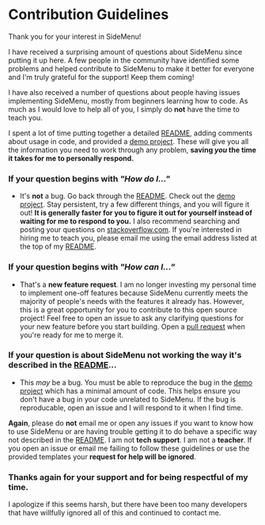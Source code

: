 # Contribution Guidelines

Thank you for your interest in SideMenu!

I have received a surprising amount of questions about SideMenu since putting it up here. A few people in the community have identified some problems and helped contribute to SideMenu to make it better for everyone and I'm truly grateful for the support! Keep them coming!

I have also received a number of questions about people having issues implementing SideMenu, mostly from beginners learning how to code. As much as I would love to help all of you, I simply do **not** have the time to teach you.

I spent a lot of time putting together a detailed [README](https://github.com/jonkykong/SideMenu/blob/master/README.md), adding comments about usage in code, and provided a [demo project](https://github.com/jonkykong/SideMenu/tree/master/Example). These will give you all the information you need to work through any problem, **saving _you_ the time it takes for me to personally respond.**

### If your question begins with _"How do I..."_
- It's **not** a bug. Go back through the [README](https://github.com/jonkykong/SideMenu/blob/master/README.md). Check out the [demo project](https://github.com/jonkykong/SideMenu/tree/master/Example). Stay persistent, try a few different things, and you will figure it out! **It is generally faster for you to figure it out for yourself instead of waiting for me to respond to you.** I also recommend searching and posting your questions on [stackoverflow.com](stackoverflow.com). If you're interested in hiring me to teach you, please email me using the email address listed at the top of my [README](https://github.com/jonkykong/SideMenu/blob/master/README.md).

### If your question begins with _"How can I..."_
- That's a **new feature request**. I am no longer investing my personal time to implement one-off features because SideMenu currently meets the majority of people's needs with the features it already has. However, this is a great opportunity for you to contribute to this open source project! Feel free to open an issue to ask any clarifying questions for your new feature before you start building. Open a [pull request](https://github.com/jonkykong/SideMenu/pull/new/master) when you're ready for me to merge it.

### If your question is about SideMenu not working the way it's described in the [README](https://github.com/jonkykong/SideMenu/blob/master/README.md)...
- This *may* be a bug. You must be able to reproduce the bug in the [demo project](https://github.com/jonkykong/SideMenu/tree/master/Example) which has a minimal amount of code. This helps ensure you don't have a bug in your code unrelated to SideMenu. If the bug is reproducable, open an issue and I will respond to it when I find time.

**Again**, please do **not** email me or open any issues if you want to know how to use SideMenu or are having trouble getting it to do behave a specific way not described in the [README](https://github.com/jonkykong/SideMenu/blob/master/README.md). I am not **tech support**. I am not a **teacher**. If you open an issue or email me failing to follow these guidelines or use the provided templates your **request for help will be ignored**.

### Thanks again for your support and for being respectful of my time.
I apologize if this seems harsh, but there have been too many developers that have willfully ignored all of this and continued to contact me.
